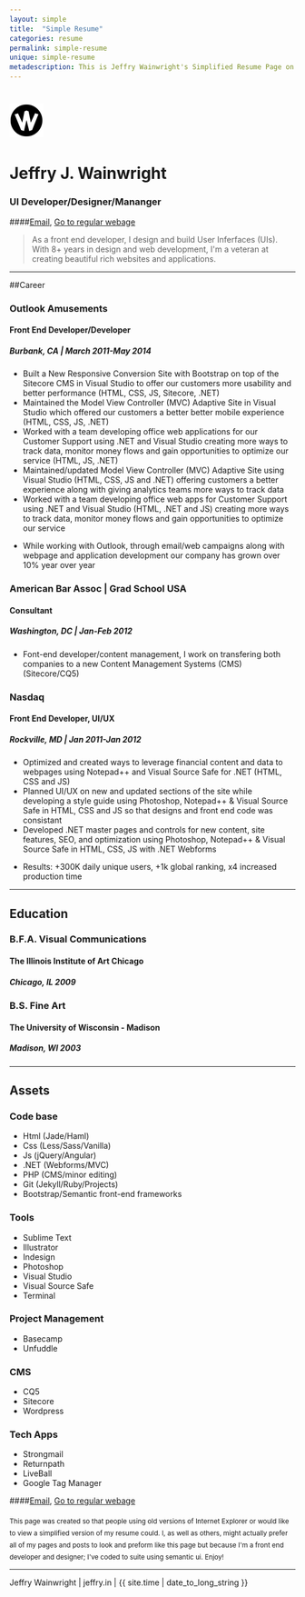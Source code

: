 ```yaml
---
layout: simple
title:  "Simple Resume"
categories: resume
permalink: simple-resume
unique: simple-resume
metadescription: This is Jeffry Wainwright's Simplified Resume Page on Jeffry.in.
---
```



# ![alt text](../assets/w-blk-circle-60.png "Jeffry Wainwrights Simple resume page")

# Jeffry J. Wainwright

### UI Developer/Designer/Mananger
####[Email](mailto:jjwainwright2@gmail.com?Subject=From%20your%20webpage), [Go to regular webage](http://jeffry.in)



> As a front end developer, I design and build User Inferfaces (UIs). With 8+ years in design and web development, I'm a veteran at creating beautiful rich websites and applications. 

---

##Career

&#032;

### Outlook Amusements
#### Front End Developer/Developer
##### Burbank, CA | March 2011-May 2014

&#032;

* Built a New Responsive Conversion Site with Bootstrap on top of the Sitecore CMS in Visual Studio to offer our customers more usability and better performance (HTML, CSS, JS, Sitecore, .NET)
* Maintained the Model View Controller (MVC) Adaptive Site in Visual Studio which offered our customers a better better mobile experience (HTML, CSS, JS, .NET)
* Worked with a team developing office web applications for our Customer Support using .NET and Visual Studio creating more ways to track data, monitor money flows and gain opportunities to optimize our service (HTML, JS, .NET)
* Maintained/updated Model View Controller (MVC) Adaptive Site using Visual Studio (HTML, CSS, JS and .NET) offering customers a better experience along with giving analytics teams more ways to track data
* Worked with a team developing office web apps for Customer Support using .NET and Visual Studio (HTML, .NET and JS) creating more ways to track data, monitor money flows and gain opportunities to optimize our service

+ While working with Outlook, through email/web campaigns along with webpage and application development our company has grown over 10% year over year

### American Bar Assoc | Grad School USA
#### Consultant
##### Washington, DC | Jan-Feb 2012

&#032;

* Font-end developer/content management, I work on transfering both companies to a new Content Management Systems (CMS) (Sitecore/CQ5)

&#032;

### Nasdaq
#### Front End Developer, UI/UX
##### Rockville, MD | Jan 2011-Jan 2012

&#032;

* Optimized and created ways to leverage financial content and data to webpages using Notepad++ and Visual Source Safe for .NET (HTML, CSS and JS)
* Planned UI/UX on new and updated sections of the site while developing a style guide using Photoshop, Notepad++ & Visual Source Safe in HTML, CSS and JS so that designs and front end code was consistant
* Developed .NET master pages and controls for new content, site features, SEO, and optimization using Photoshop, Notepad++ & Visual Source Safe in HTML, CSS, JS with .NET Webforms

+ Results: +300K daily unique users, +1k global ranking, x4 increased production time

---

## Education

&#032;

### B.F.A. Visual Communications
#### The Illinois Institute of Art Chicago 
##### Chicago, IL 2009

&#032;

### B.S. Fine Art 
#### The University of Wisconsin - Madison
##### Madison, WI 2003

---

## Assets

&#032;

### Code base

&#032;

* Html (Jade/Haml)
* Css (Less/Sass/Vanilla)
* Js (jQuery/Angular)
* .NET (Webforms/MVC)
* PHP (CMS/minor editing)
* Git (Jekyll/Ruby/Projects)
* Bootstrap/Semantic front-end frameworks

&#032;

### Tools

&#032;

* Sublime Text
* Illustrator
* Indesign
* Photoshop
* Visual Studio
* Visual Source Safe
* Terminal

&#032;

### Project Management

&#032;

* Basecamp
* Unfuddle

&#032;

### CMS

&#032;

* CQ5
* Sitecore
* Wordpress

&#032;

### Tech Apps

&#032;

* Strongmail
* Returnpath
* LiveBall
* Google Tag Manager

&#032;

####[Email](mailto:jjwainwright2@gmail.com?Subject=From%20your%20webpage), [Go to regular webage](http://jeffry.in)

&#032;

<sub>This page was created so that people using old versions of Internet Explorer or would like to view a simplified version of my resume could. I, as well as others, might actually prefer all of my pages and posts to look and preform like this page but because I'm a front end developer and designer; I've coded to suite using semantic ui. Enjoy!</sub>

---

&#032;

<div class="center">Jeffry Wainwright | jeffry.in | {{ site.time | date_to_long_string }}</div>






